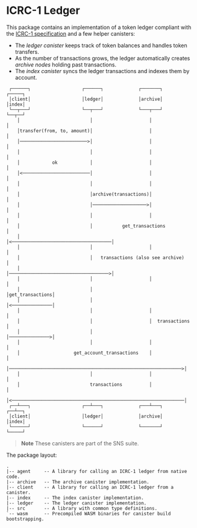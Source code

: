 # ICRC-1 Ledger

This package contains an implementation of a token ledger compliant with the [ICRC-1 specification](https://github.com/dfinity/ICRC-1/blob/aa82e52aaa74cc7c5f6a141e30b708bf42ede1e3/standards/ICRC-1/README.md) and a few helper canisters:
  - The *ledger canister* keeps track of token balances and handles token transfers.
  - As the number of transactions grows, the ledger automatically creates *archive nodes* holding past transactions.
  - The *index canister* syncs the ledger transactions and indexes them by account.

```
 ┌──────┐                   ┌──────┐             ┌───────┐         ┌─────┐
 │client│                   │ledger│             │archive│         │index│
 └──┬───┘                   └──┬───┘             └───┬───┘         └──┬──┘
    │                          │                     │                │
    │transfer(from, to, amount)│                     │                │
    │─────────────────────────>│                     │                │
    │                          │                     │                │
    │            ok            │                     │                │
    │<─────────────────────────│                     │                │
    │                          │                     │                │
    │                          │archive(transactions)│                │
    │                          │────────────────────>│                │
    │                          │                     │                │
    │                          │           get_transactions           │
    │                          │<─────────────────────────────────────│
    │                          │                     │                │
    │                          │   transactions (also see archive)    │
    │                          │─────────────────────────────────────>│
    │                          │                     │                │
    │                          │                     │get_transactions│
    │                          │                     │<───────────────│
    │                          │                     │                │
    │                          │                     │  transactions  │
    │                          │                     │───────────────>│
    │                          │                     │                │
    │                    get_account_transactions    │                │
    │────────────────────────────────────────────────────────────────>│
    │                          │                     │                │
    │                          transactions          │                │
    │<────────────────────────────────────────────────────────────────│
 ┌──┴───┐                   ┌──┴───┐             ┌───┴───┐         ┌──┴──┐
 │client│                   │ledger│             │archive│         │index│
 └──────┘                   └──────┘             └───────┘         └─────┘
```

> **Note**
> These canisters are part of the SNS suite.

The package layout:

```
.
|-- agent     -- A library for calling an ICRC-1 ledger from native code.
|-- archive   -- The archive canister implementation.
|-- client    -- A library for calling an ICRC-1 ledger from a canister.
|-- index     -- The index canister implementation.
|-- ledger    -- The ledger canister implementation.
|-- src       -- A library with common type definitions.
`-- wasm      -- Precompiled WASM binaries for canister build bootstrapping.
```
